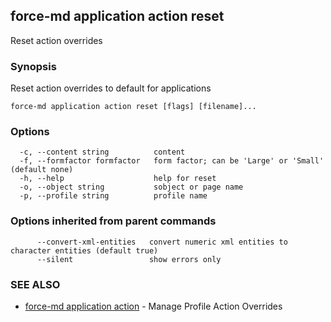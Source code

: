 ## force-md application action reset

Reset action overrides

### Synopsis

Reset action overrides to default for applications

```
force-md application action reset [flags] [filename]...
```

### Options

```
  -c, --content string          content
  -f, --formfactor formfactor   form factor; can be 'Large' or 'Small' (default none)
  -h, --help                    help for reset
  -o, --object string           sobject or page name
  -p, --profile string          profile name
```

### Options inherited from parent commands

```
      --convert-xml-entities   convert numeric xml entities to character entities (default true)
      --silent                 show errors only
```

### SEE ALSO

* [force-md application action](force-md_application_action.md)	 - Manage Profile Action Overrides 

